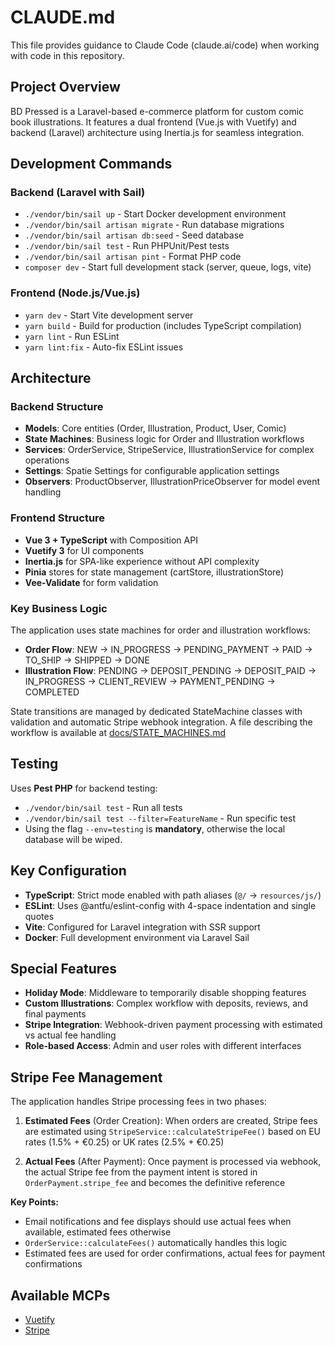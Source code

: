 # CLAUDE.md

This file provides guidance to Claude Code (claude.ai/code) when working with code in this repository.

## Project Overview

BD Pressed is a Laravel-based e-commerce platform for custom comic book illustrations. It features a dual frontend (Vue.js with Vuetify) and backend (Laravel) architecture using Inertia.js for seamless integration.

## Development Commands

### Backend (Laravel with Sail)
- `./vendor/bin/sail up` - Start Docker development environment
- `./vendor/bin/sail artisan migrate` - Run database migrations
- `./vendor/bin/sail artisan db:seed` - Seed database
- `./vendor/bin/sail test` - Run PHPUnit/Pest tests
- `./vendor/bin/sail artisan pint` - Format PHP code
- `composer dev` - Start full development stack (server, queue, logs, vite)

### Frontend (Node.js/Vue.js)
- `yarn dev` - Start Vite development server
- `yarn build` - Build for production (includes TypeScript compilation)
- `yarn lint` - Run ESLint
- `yarn lint:fix` - Auto-fix ESLint issues

## Architecture

### Backend Structure
- **Models**: Core entities (Order, Illustration, Product, User, Comic)
- **State Machines**: Business logic for Order and Illustration workflows
- **Services**: OrderService, StripeService, IllustrationService for complex operations
- **Settings**: Spatie Settings for configurable application settings
- **Observers**: ProductObserver, IllustrationPriceObserver for model event handling

### Frontend Structure
- **Vue 3 + TypeScript** with Composition API
- **Vuetify 3** for UI components
- **Inertia.js** for SPA-like experience without API complexity
- **Pinia** stores for state management (cartStore, illustrationStore)
- **Vee-Validate** for form validation

### Key Business Logic
The application uses state machines for order and illustration workflows:
- **Order Flow**: NEW → IN_PROGRESS → PENDING_PAYMENT → PAID → TO_SHIP → SHIPPED → DONE
- **Illustration Flow**: PENDING → DEPOSIT_PENDING → DEPOSIT_PAID → IN_PROGRESS → CLIENT_REVIEW → PAYMENT_PENDING → COMPLETED

State transitions are managed by dedicated StateMachine classes with validation and automatic Stripe webhook integration.
A file describing the workflow is available at [docs/STATE_MACHINES.md](./docs/STATE_MACHINES.md) 

## Testing

Uses **Pest PHP** for backend testing:
- `./vendor/bin/sail test` - Run all tests
- `./vendor/bin/sail test --filter=FeatureName` - Run specific test
- Using the flag `--env=testing` is **mandatory**, otherwise the local database will be wiped.

## Key Configuration

- **TypeScript**: Strict mode enabled with path aliases (`@/` → `resources/js/`)
- **ESLint**: Uses @antfu/eslint-config with 4-space indentation and single quotes
- **Vite**: Configured for Laravel integration with SSR support
- **Docker**: Full development environment via Laravel Sail

## Special Features

- **Holiday Mode**: Middleware to temporarily disable shopping features
- **Custom Illustrations**: Complex workflow with deposits, reviews, and final payments
- **Stripe Integration**: Webhook-driven payment processing with estimated vs actual fee handling
- **Role-based Access**: Admin and user roles with different interfaces

## Stripe Fee Management

The application handles Stripe processing fees in two phases:

1. **Estimated Fees** (Order Creation): When orders are created, Stripe fees are estimated using `StripeService::calculateStripeFee()` based on EU rates (1.5% + €0.25) or UK rates (2.5% + €0.25)

2. **Actual Fees** (After Payment): Once payment is processed via webhook, the actual Stripe fee from the payment intent is stored in `OrderPayment.stripe_fee` and becomes the definitive reference

**Key Points:**
- Email notifications and fee displays should use actual fees when available, estimated fees otherwise
- `OrderService::calculateFees()` automatically handles this logic
- Estimated fees are used for order confirmations, actual fees for payment confirmations

## Available MCPs

- [Vuetify](https://github.com/vuetifyjs/mcp)
- [Stripe](https://mcp.stripe.com)
